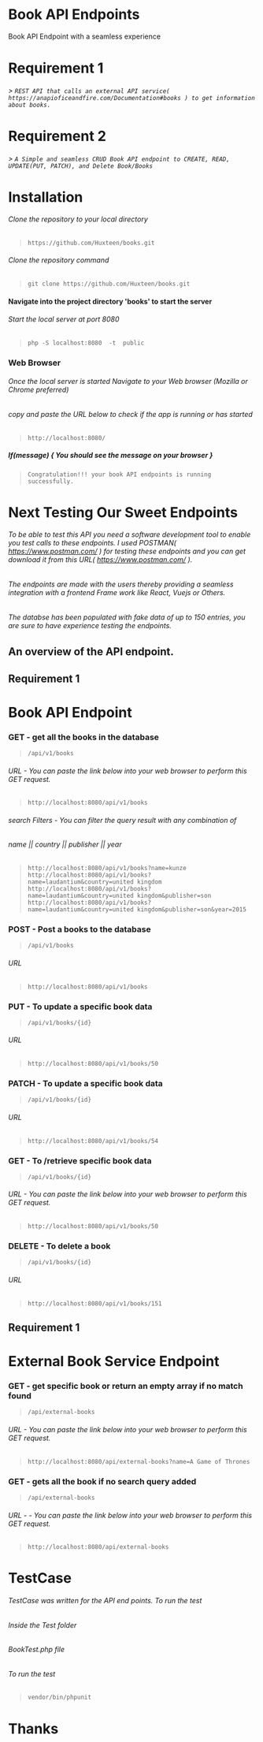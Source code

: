 # Book API Endpoints
Book API Endpoint with a seamless experience
# Requirement 1
###### > `REST API that calls an external API service( https://anapioficeandfire.com/Documentation#books ) to get information about books.`

# Requirement 2
###### > `A Simple and seamless CRUD Book API endpoint to CREATE, READ, UPDATE(PUT, PATCH), and Delete Book/Books`


# Installation

###### Clone the repository to your local directory
> `https://github.com/Huxteen/books.git`

###### Clone the repository command
> `git clone https://github.com/Huxteen/books.git`

#### Navigate into the project directory 'books' to start the server
###### Start the local server at port 8080
> `php -S localhost:8080  -t  public`

### Web Browser
###### Once the local server is started Navigate to your Web browser (Mozilla or Chrome preferred)
###### copy and paste the URL below to check if the app is running or has started
> `http://localhost:8080/`

##### If(message) { You should see the message on your browser }
> `Congratulation!!! your book API endpoints is running successfully.`




# Next Testing Our Sweet Endpoints


###### To be able to test this API you need a software development tool to enable you test calls to these endpoints. I used POSTMAN( https://www.postman.com/ ) for testing these endpoints and you can get download it from this URL( https://www.postman.com/ ).

###### The endpoints are made with the users thereby providing a seamless integration with a frontend Frame work like React, Vuejs or Others.

###### The databse has been populated with fake data of up to 150 entries, you are sure to have experience testing the endpoints.


## An overview of the API endpoint.

## Requirement 1

# Book API Endpoint
### GET - get all the books in the database
  > `/api/v1/books`
  ###### URL - You can paste the link below into your web browser to perform this GET request.
  > `http://localhost:8080/api/v1/books`
  ###### search Filters - You can filter the query result with any combination of 
  ###### name || country || publisher || year
  > `http://localhost:8080/api/v1/books?name=kunze`
  > `http://localhost:8080/api/v1/books?name=laudantium&country=united kingdom`
  > `http://localhost:8080/api/v1/books?name=laudantium&country=united kingdom&publisher=son`
  > `http://localhost:8080/api/v1/books?name=laudantium&country=united kingdom&publisher=son&year=2015`

### POST - Post a books to the database
  > `/api/v1/books`
  ###### URL
  > `http://localhost:8080/api/v1/books`

### PUT - To update a specific book data
  > `/api/v1/books/{id}`
  ###### URL
  > `http://localhost:8080/api/v1/books/50`


### PATCH - To update a specific book data
  > `/api/v1/books/{id}`
  ###### URL
  > `http://localhost:8080/api/v1/books/54`


### GET - To /retrieve specific book data
  > `/api/v1/books/{id}`
  ###### URL - You can paste the link below into your web browser to perform this GET request.
  > `http://localhost:8080/api/v1/books/50`


### DELETE - To delete a book
  > `/api/v1/books/{id}`
  ###### URL
  > `http://localhost:8080/api/v1/books/151`




## Requirement 1
# External Book Service Endpoint
### GET - get specific book or return an empty array if no match found
  > `/api/external-books`
###### URL - You can paste the link below into your web browser to perform this GET request.
  > `http://localhost:8080/api/external-books?name=A Game of Thrones`


### GET - gets all the book if no search query added
> `/api/external-books`
###### URL - - You can paste the link below into your web browser to perform this GET request.
  > `http://localhost:8080/api/external-books`


# TestCase

###### TestCase was written for the API end points. To run the test
###### Inside the Test folder
###### BookTest.php file
###### To run the test
  > `vendor/bin/phpunit`






# Thanks
